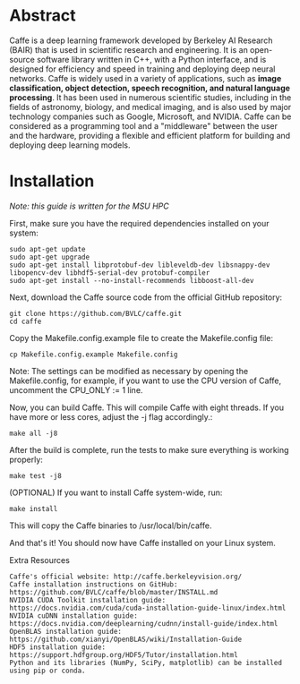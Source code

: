 # Abstract
Caffe is a deep learning framework developed by Berkeley AI Research (BAIR) that is used in scientific research and engineering. It is an open-source software library written in C++, with a Python interface, and is designed for efficiency and speed in training and deploying deep neural networks. Caffe is widely used in a variety of applications, such as **image classification, object detection, speech recognition, and natural language processing**. It has been used in numerous scientific studies, including in the fields of astronomy, biology, and medical imaging, and is also used by major technology companies such as Google, Microsoft, and NVIDIA. Caffe can be considered as a programming tool and a "middleware" between the user and the hardware, providing a flexible and efficient platform for building and deploying deep learning models.

# Installation
*Note: this guide is written for the MSU HPC*


First, make sure you have the required dependencies installed on your system:

    sudo apt-get update
    sudo apt-get upgrade
    sudo apt-get install libprotobuf-dev libleveldb-dev libsnappy-dev libopencv-dev libhdf5-serial-dev protobuf-compiler
    sudo apt-get install --no-install-recommends libboost-all-dev
Next, download the Caffe source code from the official GitHub repository:

    git clone https://github.com/BVLC/caffe.git
    cd caffe
Copy the Makefile.config.example file to create the Makefile.config file:

    cp Makefile.config.example Makefile.config

Note: The settings can be modified as necessary by opening the Makefile.config, for example, if you want to use the CPU version of Caffe, uncomment the CPU_ONLY := 1 line.

Now, you can build Caffe. This will compile Caffe with eight threads. If you have more or less cores, adjust the -j flag accordingly.:

    make all -j8

After the build is complete, run the tests to make sure everything is working properly:

    make test -j8

(OPTIONAL) If you want to install Caffe system-wide, run:

    make install 

This will copy the Caffe binaries to /usr/local/bin/caffe.

And that's it! You should now have Caffe installed on your Linux system.


Extra Resources 

    Caffe's official website: http://caffe.berkeleyvision.org/
    Caffe installation instructions on GitHub: https://github.com/BVLC/caffe/blob/master/INSTALL.md
    NVIDIA CUDA Toolkit installation guide: https://docs.nvidia.com/cuda/cuda-installation-guide-linux/index.html
    NVIDIA cuDNN installation guide: https://docs.nvidia.com/deeplearning/cudnn/install-guide/index.html
    OpenBLAS installation guide: https://github.com/xianyi/OpenBLAS/wiki/Installation-Guide
    HDF5 installation guide: https://support.hdfgroup.org/HDF5/Tutor/installation.html
    Python and its libraries (NumPy, SciPy, matplotlib) can be installed using pip or conda.
